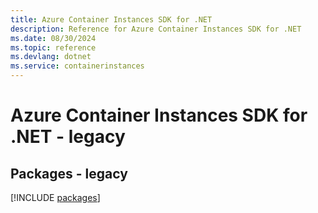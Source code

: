 ```yaml
---
title: Azure Container Instances SDK for .NET
description: Reference for Azure Container Instances SDK for .NET
ms.date: 08/30/2024
ms.topic: reference
ms.devlang: dotnet
ms.service: containerinstances
---
```

# Azure Container Instances SDK for .NET - legacy
## Packages - legacy
[!INCLUDE [packages](container-instances-index.md)]